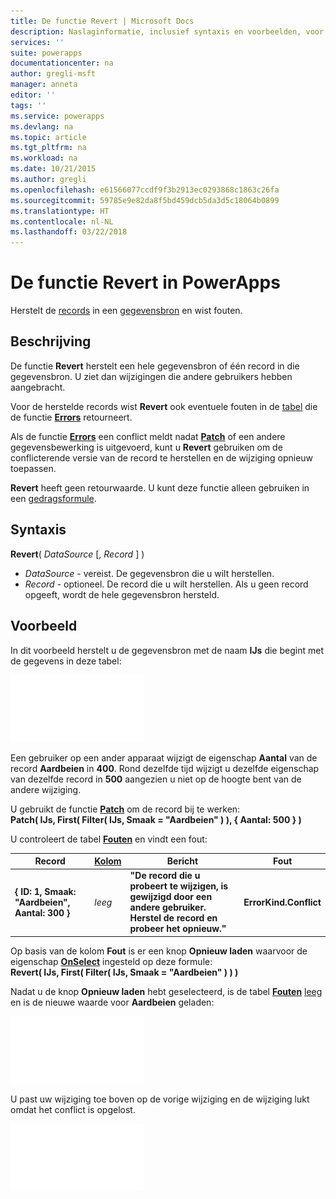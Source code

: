 ```yaml
---
title: De functie Revert | Microsoft Docs
description: Naslaginformatie, inclusief syntaxis en voorbeelden, voor de functie Revert in PowerApps
services: ''
suite: powerapps
documentationcenter: na
author: gregli-msft
manager: anneta
editor: ''
tags: ''
ms.service: powerapps
ms.devlang: na
ms.topic: article
ms.tgt_pltfrm: na
ms.workload: na
ms.date: 10/21/2015
ms.author: gregli
ms.openlocfilehash: e61566077ccdf9f3b2913ec0293868c1863c26fa
ms.sourcegitcommit: 59785e9e82da8f5bd459dcb5da3d5c18064b0899
ms.translationtype: HT
ms.contentlocale: nl-NL
ms.lasthandoff: 03/22/2018
---
```

# <a name="revert-function-in-powerapps"></a>De functie Revert in PowerApps
Herstelt de [records](../working-with-tables.md#records) in een [gegevensbron](../working-with-data-sources.md) en wist fouten.

## <a name="description"></a>Beschrijving
De functie **Revert** herstelt een hele gegevensbron of één record in die gegevensbron. U ziet dan wijzigingen die andere gebruikers hebben aangebracht.

Voor de herstelde records wist **Revert** ook eventuele fouten in de [tabel](../working-with-tables.md) die de functie **[Errors](function-errors.md)** retourneert.

Als de functie **[Errors](function-errors.md)** een conflict meldt nadat **[Patch](function-patch.md)** of een andere gegevensbewerking is uitgevoerd, kunt u **Revert** gebruiken om de conflicterende versie van de record te herstellen en de wijziging opnieuw toepassen.

**Revert** heeft geen retourwaarde. U kunt deze functie alleen gebruiken in een [gedragsformule](../working-with-formulas-in-depth.md).

## <a name="syntax"></a>Syntaxis
**Revert**( *DataSource* [, *Record* ] )

* *DataSource* - vereist. De gegevensbron die u wilt herstellen.
* *Record* - optioneel.  De record die u wilt herstellen.  Als u geen record opgeeft, wordt de hele gegevensbron hersteld.

## <a name="example"></a>Voorbeeld
In dit voorbeeld herstelt u de gegevensbron met de naam **IJs** die begint met de gegevens in deze tabel:

![](media/function-revert/icecream.png)

Een gebruiker op een ander apparaat wijzigt de eigenschap **Aantal** van de record **Aardbeien** in **400**.  Rond dezelfde tijd wijzigt u dezelfde eigenschap van dezelfde record in **500** aangezien u niet op de hoogte bent van de andere wijziging.

U gebruikt de functie **[Patch](function-patch.md)** om de record bij te werken:<br>
**Patch( IJs, First( Filter( IJs, Smaak = "Aardbeien" ) ), { Aantal: 500 } )**

U controleert de tabel **[Fouten](function-errors.md)** en vindt een fout:

| Record | [Kolom](../working-with-tables.md#columns) | Bericht | Fout |
| --- | --- | --- | --- |
| **{ ID: 1, Smaak: "Aardbeien", Aantal: 300 }** |*leeg* |**"De record die u probeert te wijzigen, is gewijzigd door een andere gebruiker.  Herstel de record en probeer het opnieuw."** |**ErrorKind.Conflict** |

Op basis van de kolom **Fout** is er een knop **Opnieuw laden** waarvoor de eigenschap **[OnSelect](../controls/properties-core.md)** ingesteld op deze formule:<br>
**Revert( IJs, First( Filter( IJs, Smaak = "Aardbeien" ) ) )**

Nadat u de knop **Opnieuw laden** hebt geselecteerd, is de tabel **[Fouten](function-errors.md)** [leeg](function-isblank-isempty.md) en is de nieuwe waarde voor **Aardbeien** geladen:

![](media/function-revert/icecream-after.png)

U past uw wijziging toe boven op de vorige wijziging en de wijziging lukt omdat het conflict is opgelost.

![](media/function-revert/icecream-success.png)

